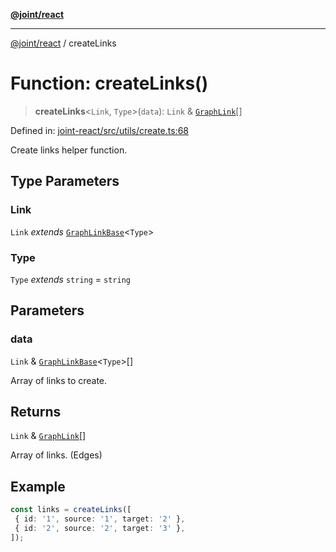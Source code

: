 [**@joint/react**](../README.md)

***

[@joint/react](../README.md) / createLinks

# Function: createLinks()

> **createLinks**\<`Link`, `Type`\>(`data`): `Link` & [`GraphLink`](../interfaces/GraphLink.md)[]

Defined in: [joint-react/src/utils/create.ts:68](https://github.com/samuelgja/joint/blob/main/packages/joint-react/src/utils/create.ts#L68)

Create links helper function.

## Type Parameters

### Link

`Link` *extends* [`GraphLinkBase`](../interfaces/GraphLinkBase.md)\<`Type`\>

### Type

`Type` *extends* `string` = `string`

## Parameters

### data

`Link` & [`GraphLinkBase`](../interfaces/GraphLinkBase.md)\<`Type`\>[]

Array of links to create.

## Returns

`Link` & [`GraphLink`](../interfaces/GraphLink.md)[]

Array of links. (Edges)

## Example

```ts
const links = createLinks([
 { id: '1', source: '1', target: '2' },
 { id: '2', source: '2', target: '3' },
]);
```
